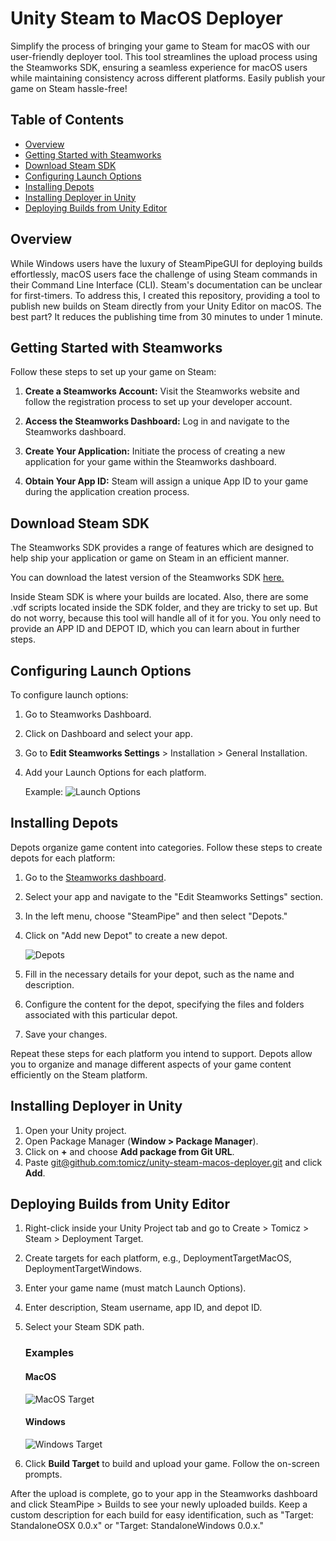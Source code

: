 # Unity Steam to MacOS Deployer

Simplify the process of bringing your game to Steam for macOS with our user-friendly deployer tool. This tool streamlines the upload process using the Steamworks SDK, ensuring a seamless experience for macOS users while maintaining consistency across different platforms. Easily publish your game on Steam hassle-free!

## Table of Contents
- [Overview](#overview)
- [Getting Started with Steamworks](#getting-started-with-steamworks)
- [Download Steam SDK](#download-steam-sdk)
- [Configuring Launch Options](#configuring-launch-options)
- [Installing Depots](#installing-depots)
- [Installing Deployer in Unity](#installing-deployer-in-unity)
- [Deploying Builds from Unity Editor](#deploying-builds-from-unity-editor)

## Overview

While Windows users have the luxury of SteamPipeGUI for deploying builds effortlessly, macOS users face the challenge of using Steam commands in their Command Line Interface (CLI). Steam's documentation can be unclear for first-timers. To address this, I created this repository, providing a tool to publish new builds on Steam directly from your Unity Editor on macOS. The best part? It reduces the publishing time from 30 minutes to under 1 minute.

## Getting Started with Steamworks

Follow these steps to set up your game on Steam:

1. **Create a Steamworks Account:**
   Visit the Steamworks website and follow the registration process to set up your developer account.

2. **Access the Steamworks Dashboard:**
   Log in and navigate to the Steamworks dashboard.

3. **Create Your Application:**
   Initiate the process of creating a new application for your game within the Steamworks dashboard.

4. **Obtain Your App ID:**
   Steam will assign a unique App ID to your game during the application creation process.

## Download Steam SDK

The Steamworks SDK provides a range of features which are designed to help ship your application or game on Steam in an efficient manner.

You can download the latest version of the Steamworks SDK [here.](https://partner.steamgames.com/?goto=%2Fdownloads%2Flist)

Inside Steam SDK is where your builds are located. Also, there are some .vdf scripts located inside the SDK folder, and they are tricky to set up. But do not worry, because this tool will handle all of it for you. You only need to provide an APP ID and DEPOT ID, which you can learn about in further steps.

## Configuring Launch Options

To configure launch options:

1. Go to Steamworks Dashboard.
2. Click on Dashboard and select your app.
3. Go to **Edit Steamworks Settings** > Installation > General Installation.
4. Add your Launch Options for each platform.

   Example:
   ![Launch Options](https://github.com/tomicz/unity-steam-macos-deployer/assets/7763133/cfe16859-8175-46be-9071-7a45aad71d09)

## Installing Depots

Depots organize game content into categories. Follow these steps to create depots for each platform:

1. Go to the [Steamworks dashboard](https://partner.steamgames.com/).
2. Select your app and navigate to the "Edit Steamworks Settings" section.
3. In the left menu, choose "SteamPipe" and then select "Depots."
4. Click on "Add new Depot" to create a new depot.

    ![Depots](https://github.com/tomicz/unity-steam-macos-deployer/assets/7763133/8dc3edb3-9076-4b94-be92-494a16be2f0a)

5. Fill in the necessary details for your depot, such as the name and description.
6. Configure the content for the depot, specifying the files and folders associated with this particular depot.
7. Save your changes.

Repeat these steps for each platform you intend to support. Depots allow you to organize and manage different aspects of your game content efficiently on the Steam platform.

## Installing Deployer in Unity

1. Open your Unity project.
2. Open Package Manager (**Window > Package Manager**).
3. Click on **+** and choose **Add package from Git URL**.
4. Paste [git@github.com:tomicz/unity-steam-macos-deployer.git](git@github.com:tomicz/unity-steam-macos-deployer.git) and click **Add**.

## Deploying Builds from Unity Editor

1. Right-click inside your Unity Project tab and go to Create > Tomicz > Steam > Deployment Target.
2. Create targets for each platform, e.g., DeploymentTargetMacOS, DeploymentTargetWindows.
3. Enter your game name (must match Launch Options).
4. Enter description, Steam username, app ID, and depot ID.
5. Select your Steam SDK path.

   ### Examples
   #### MacOS
   ![MacOS Target](https://github.com/tomicz/unity-steam-macos-deployer/assets/7763133/104edc81-dc88-4637-af3c-331cfdc30f7b)

   #### Windows
   ![Windows Target](https://github.com/tomicz/unity-steam-macos-deployer/assets/7763133/7f6f939a-1822-4662-9979-c87bd57bd01a)

6. Click **Build Target** to build and upload your game. Follow the on-screen prompts.

After the upload is complete, go to your app in the Steamworks dashboard and click SteamPipe > Builds to see your newly uploaded builds. Keep a custom description for each build for easy identification, such as "Target: StandaloneOSX 0.0.x" or "Target: StandaloneWindows 0.0.x."
